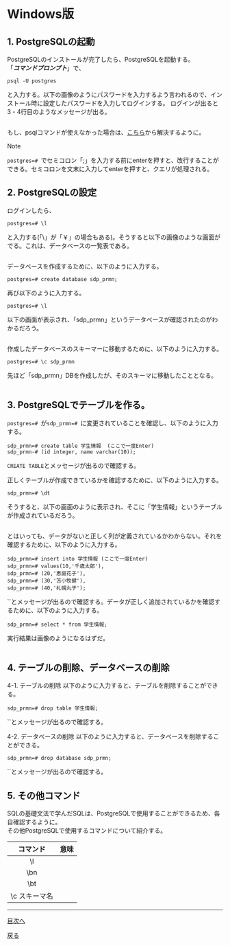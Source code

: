 # Windows版

## 1. PostgreSQLの起動  
PostgreSQLのインストールが完了したら、PostgreSQLを起動する。  
「***コマンドプロンプト***」で、  

```
psql -U postgres
```

と入力する。以下の画像のようにパスワードを入力するよう言われるので、インストール時に設定したパスワードを入力してログインする。 
ログインが出ると3・4行目のようなメッセージが出る。  

<img src="">

もし、psqlコマンドが使えなかった場合は、[こちら](https://github.com/122yuuki/SDP_DB/blob/main/Section_2/section_2-6.md)から解決するように。 
> [!note]
> `postgres=# `でセミコロン「;」を入力する前にenterを押すと、改行することができる。セミコロンを文末に入力してenterを押すと、クエリが処理される。  

## 2. PostgreSQLの設定
ログインしたら、  

```
postgres=# \l
```

と入力する(「\」が「￥」の場合もある)。そうすると以下の画像のような画面がでる。これは、データベースの一覧表である。  

<img src="">

データベースを作成するために、以下のように入力する。  

```
postgres=# create database sdp_prmn;
```

再び以下のように入力する。  

```
postgres=# \l
```

以下の画面が表示され、「sdp_prmn」というデータベースが確認されたのがわかるだろう。 

<img src="">

作成したデータベースのスキーマーに移動するために、以下のように入力する。 

```
postgres=# \c sdp_prmn
```

先ほど「sdp_prmn」DBを作成したが、そのスキーマに移動したこととなる。

<img src="">

## 3. PostgreSQLでテーブルを作る。
`postgres=# `が`sdp_prmn=# `に変更されていることを確認し、以下のように入力する。  

```
sdp_prmn=# create table 学生情報  (ここで一度Enter)
sdp_prmn-# (id integer, name varchar(10));
```

`CREATE TABLE`とメッセージが出るので確認する。  

正しくテーブルが作成できているかを確認するために、以下のように入力する。  

```
sdp_prmn=# \dt
```

そうすると、以下の画面のように表示され、そこに「学生情報」というテーブルが作成されているだろう。

<img src="">

とはいっても、データがないと正しく列が定義されているかわからない。それを確認するために、以下のように入力する。  

```
sdp_prmn=# insert into 学生情報 (ここで一度Enter)
sdp_prmn=# values(10,'千歳太郎'),
sdp_prmn=# (20,'恵庭花子'),
sdp_prmn=# (30,'苫小牧健'),
sdp_prmn=# (40,'札幌丸子');
```

``とメッセージが出るので確認する。データが正しく追加されているかを確認するために、以下のように入力する。  

```
sdp_prmn=# select * from 学生情報;
```

実行結果は画像のようになるはずだ。

<img src="">

## 4. テーブルの削除、データベースの削除

4-1. テーブルの削除
以下のように入力すると、テーブルを削除することができる。

```
sdp_prmn=# drop table 学生情報;
```

``とメッセージが出るので確認する。    

4-2. データベースの削除
以下のように入力すると、データベースを削除することができる。

```
sdp_prmn=# drop database sdp_prmn;
```

``とメッセージが出るので確認する。

## 5. その他コマンド

SQLの基礎文法で学んだSQLは、PostgreSQLで使用することができるため、各自確認するように。  
その他PostgreSQLで使用するコマンドについて紹介する。  

| コマンド | 意味 |
|:---:|:---:|
| \l ||
| \bn ||
| \bt ||
| \c スキーマ名 ||


___

[目次へ](https://github.com/122yuuki/SDP_DB/blob/main/README.md)

[戻る](https://github.com/122yuuki/SDP_DB/blob/main/Section_2/section_2-4.md)
